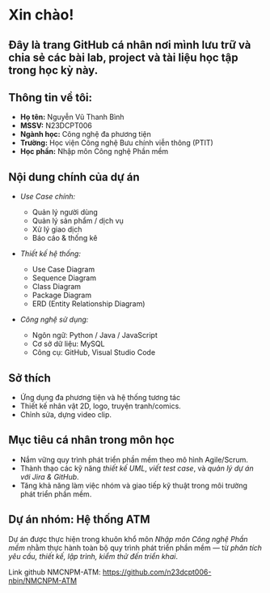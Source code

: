 #  Xin chào!  

## Đây là trang GitHub cá nhân nơi mình lưu trữ và chia sẻ các bài lab, project và tài liệu học tập trong học kỳ này.

##  Thông tin về tôi:
- **Họ tên:** Nguyễn Vũ Thanh Bình
- **MSSV:** N23DCPT006
- **Ngành học:** Công nghệ đa phương tiện
- **Trường:** Học viện Công nghệ Bưu chính viễn thông (PTIT)
- **Học phần:** Nhập môn Công nghệ Phần mềm

##  Nội dung chính của dự án
- *Use Case chính:*
  - Quản lý người dùng  
  - Quản lý sản phẩm / dịch vụ  
  - Xử lý giao dịch  
  - Báo cáo & thống kê  

- *Thiết kế hệ thống:*
  - Use Case Diagram  
  - Sequence Diagram  
  - Class Diagram  
  - Package Diagram  
  - ERD (Entity Relationship Diagram)

- *Công nghệ sử dụng:*
  - Ngôn ngữ: Python / Java / JavaScript  
  - Cơ sở dữ liệu: MySQL  
  - Công cụ: GitHub, Visual Studio Code

## Sở thích
- Ứng dụng đa phương tiện và hệ thống tương tác
- Thiết kế nhân vật 2D, logo, truyện tranh/comics.
- Chỉnh sửa, dựng video clip.

##  Mục tiêu cá nhân trong môn học
- Nắm vững quy trình phát triển phần mềm theo mô hình Agile/Scrum.  
- Thành thạo các kỹ năng *thiết kế UML*, *viết test case*, và *quản lý dự án với Jira & GitHub*.  
- Tăng khả năng làm việc nhóm và giao tiếp kỹ thuật trong môi trường phát triển phần mềm.

##  Dự án nhóm: Hệ thống ATM

Dự án được thực hiện trong khuôn khổ môn *Nhập môn Công nghệ Phần mềm* nhằm thực hành toàn bộ quy trình phát triển phần mềm — từ *phân tích yêu cầu, thiết kế, lập trình, kiểm thử đến triển khai*. 

Link github NMCNPM-ATM: https://github.com/n23dcpt006-nbin/NMCNPM-ATM
